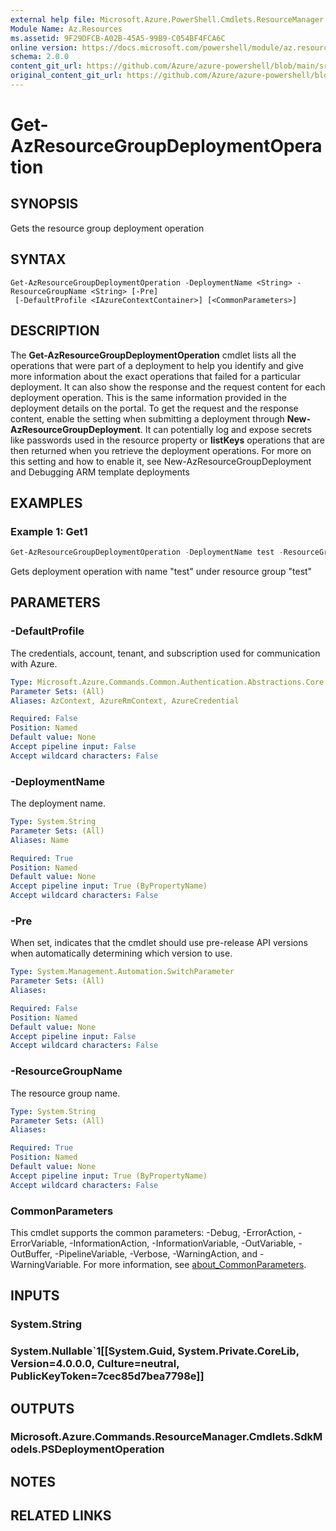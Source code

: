 ```yaml
---
external help file: Microsoft.Azure.PowerShell.Cmdlets.ResourceManager.dll-Help.xml
Module Name: Az.Resources
ms.assetid: 9F29DFCB-A02B-45A5-99B9-C054BF4FCA6C
online version: https://docs.microsoft.com/powershell/module/az.resources/get-azresourcegroupdeploymentoperation
schema: 2.0.0
content_git_url: https://github.com/Azure/azure-powershell/blob/main/src/Resources/Resources/help/Get-AzResourceGroupDeploymentOperation.md
original_content_git_url: https://github.com/Azure/azure-powershell/blob/main/src/Resources/Resources/help/Get-AzResourceGroupDeploymentOperation.md
---
```


# Get-AzResourceGroupDeploymentOperation

## SYNOPSIS
Gets the resource group deployment operation

## SYNTAX

```
Get-AzResourceGroupDeploymentOperation -DeploymentName <String> -ResourceGroupName <String> [-Pre]
 [-DefaultProfile <IAzureContextContainer>] [<CommonParameters>]
```

## DESCRIPTION
The **Get-AzResourceGroupDeploymentOperation** cmdlet lists all the operations that were part of a deployment to help you identify and give more information about the exact operations that failed for a particular deployment.
It can also show the response and the request content for each deployment operation.
This is the same information provided in the deployment details on the portal.
To get the request and the response content, enable the setting when submitting a deployment through **New-AzResourceGroupDeployment**.
It can potentially log and expose secrets like passwords used in the resource property or **listKeys** operations that are then returned when you retrieve the deployment operations.
For more on this setting and how to enable it, see New-AzResourceGroupDeployment and Debugging ARM template deployments

## EXAMPLES

### Example 1: Get1
```powershell
Get-AzResourceGroupDeploymentOperation -DeploymentName test -ResourceGroupName test
```

Gets deployment operation with name "test" under resource group "test"

## PARAMETERS

### -DefaultProfile
The credentials, account, tenant, and subscription used for communication with Azure.

```yaml
Type: Microsoft.Azure.Commands.Common.Authentication.Abstractions.Core.IAzureContextContainer
Parameter Sets: (All)
Aliases: AzContext, AzureRmContext, AzureCredential

Required: False
Position: Named
Default value: None
Accept pipeline input: False
Accept wildcard characters: False
```

### -DeploymentName
The deployment name.

```yaml
Type: System.String
Parameter Sets: (All)
Aliases: Name

Required: True
Position: Named
Default value: None
Accept pipeline input: True (ByPropertyName)
Accept wildcard characters: False
```

### -Pre
When set, indicates that the cmdlet should use pre-release API versions when automatically determining which version to use.

```yaml
Type: System.Management.Automation.SwitchParameter
Parameter Sets: (All)
Aliases:

Required: False
Position: Named
Default value: None
Accept pipeline input: False
Accept wildcard characters: False
```

### -ResourceGroupName
The resource group name.

```yaml
Type: System.String
Parameter Sets: (All)
Aliases:

Required: True
Position: Named
Default value: None
Accept pipeline input: True (ByPropertyName)
Accept wildcard characters: False
```

### CommonParameters
This cmdlet supports the common parameters: -Debug, -ErrorAction, -ErrorVariable, -InformationAction, -InformationVariable, -OutVariable, -OutBuffer, -PipelineVariable, -Verbose, -WarningAction, and -WarningVariable. For more information, see [about_CommonParameters](http://go.microsoft.com/fwlink/?LinkID=113216).

## INPUTS

### System.String

### System.Nullable`1[[System.Guid, System.Private.CoreLib, Version=4.0.0.0, Culture=neutral, PublicKeyToken=7cec85d7bea7798e]]

## OUTPUTS

### Microsoft.Azure.Commands.ResourceManager.Cmdlets.SdkModels.PSDeploymentOperation

## NOTES

## RELATED LINKS

